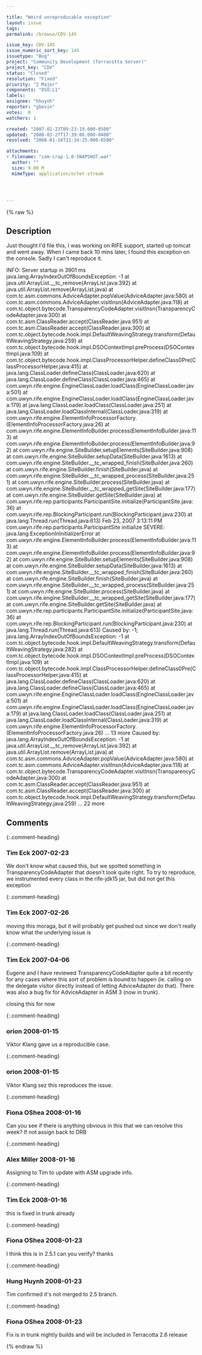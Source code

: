 ```yaml
---

title: "Weird unreproducable exception"
layout: issue
tags: 
permalink: /browse/CDV-145

issue_key: CDV-145
issue_numeric_sort_key: 145
issuetype: "Bug"
project: "Community Development (Terracotta Server)"
project_key: "CDV"
status: "Closed"
resolution: "Fixed"
priority: "2 Major"
components: "DSO:L1"
labels: 
assignee: "hhuynh"
reporter: "gbevin"
votes:  0
watchers: 1

created: "2007-02-23T09:23:19.000-0500"
updated: "2008-03-27T17:39:06.000-0400"
resolved: "2008-01-16T21:34:25.000-0500"

attachments:
- filename: "com-crap-1.0-SNAPSHOT.war"
  author: ""
  size: 9.00 M
  mimeType: application/octet-stream




---
```


{% raw %}

## Description

<div markdown="1" class="description">

Just thought I'd file this, I was working on RIFE support, started up tomcat and went away. When I came back 10 mins later, I found this exception on the console. Sadly I can't reproduce it.

INFO: Server startup in 3901 ms
java.lang.ArrayIndexOutOfBoundsException: -1
        at java.util.ArrayList.__tc_remove(ArrayList.java:392)
        at java.util.ArrayList.remove(ArrayList.java)
        at com.tc.asm.commons.AdviceAdapter.popValue(AdviceAdapter.java:580)
        at com.tc.asm.commons.AdviceAdapter.visitInsn(AdviceAdapter.java:118)
        at com.tc.object.bytecode.TransparencyCodeAdapter.visitInsn(TransparencyCodeAdapter.java:300)
        at com.tc.asm.ClassReader.accept(ClassReader.java:951)
        at com.tc.asm.ClassReader.accept(ClassReader.java:300)
        at com.tc.object.bytecode.hook.impl.DefaultWeavingStrategy.transform(DefaultWeavingStrategy.java:259)
        at com.tc.object.bytecode.hook.impl.DSOContextImpl.preProcess(DSOContextImpl.java:109)
        at com.tc.object.bytecode.hook.impl.ClassProcessorHelper.defineClass0Pre(ClassProcessorHelper.java:415)
        at java.lang.ClassLoader.defineClass(ClassLoader.java:620)
        at java.lang.ClassLoader.defineClass(ClassLoader.java:465)
        at com.uwyn.rife.engine.EngineClassLoader.loadClass(EngineClassLoader.java:501)
        at com.uwyn.rife.engine.EngineClassLoader.loadClass(EngineClassLoader.java:179)
        at java.lang.ClassLoader.loadClass(ClassLoader.java:251)
        at java.lang.ClassLoader.loadClassInternal(ClassLoader.java:319)
        at com.uwyn.rife.engine.ElementInfoProcessorFactory.<clinit>(ElementInfoProcessorFactory.java:26)
        at com.uwyn.rife.engine.ElementInfoBuilder.process(ElementInfoBuilder.java:113)
        at com.uwyn.rife.engine.ElementInfoBuilder.process(ElementInfoBuilder.java:92)
        at com.uwyn.rife.engine.SiteBuilder.setupElements(SiteBuilder.java:908)
        at com.uwyn.rife.engine.SiteBuilder.setupData(SiteBuilder.java:1613)
        at com.uwyn.rife.engine.SiteBuilder.__tc_wrapped_finish(SiteBuilder.java:260)
        at com.uwyn.rife.engine.SiteBuilder.finish(SiteBuilder.java)
        at com.uwyn.rife.engine.SiteBuilder.__tc_wrapped_process(SiteBuilder.java:251)
        at com.uwyn.rife.engine.SiteBuilder.process(SiteBuilder.java)
        at com.uwyn.rife.engine.SiteBuilder.__tc_wrapped_getSite(SiteBuilder.java:177)
        at com.uwyn.rife.engine.SiteBuilder.getSite(SiteBuilder.java)
        at com.uwyn.rife.rep.participants.ParticipantSite.initialize(ParticipantSite.java:36)
        at com.uwyn.rife.rep.BlockingParticipant.run(BlockingParticipant.java:230)
        at java.lang.Thread.run(Thread.java:613)
Feb 23, 2007 3:13:11 PM com.uwyn.rife.rep.participants.ParticipantSite initialize
SEVERE: java.lang.ExceptionInInitializerError
        at com.uwyn.rife.engine.ElementInfoBuilder.process(ElementInfoBuilder.java:113)
        at com.uwyn.rife.engine.ElementInfoBuilder.process(ElementInfoBuilder.java:92)
        at com.uwyn.rife.engine.SiteBuilder.setupElements(SiteBuilder.java:908)
        at com.uwyn.rife.engine.SiteBuilder.setupData(SiteBuilder.java:1613)
        at com.uwyn.rife.engine.SiteBuilder.__tc_wrapped_finish(SiteBuilder.java:260)
        at com.uwyn.rife.engine.SiteBuilder.finish(SiteBuilder.java)
        at com.uwyn.rife.engine.SiteBuilder.__tc_wrapped_process(SiteBuilder.java:251)
        at com.uwyn.rife.engine.SiteBuilder.process(SiteBuilder.java)
        at com.uwyn.rife.engine.SiteBuilder.__tc_wrapped_getSite(SiteBuilder.java:177)
        at com.uwyn.rife.engine.SiteBuilder.getSite(SiteBuilder.java)
        at com.uwyn.rife.rep.participants.ParticipantSite.initialize(ParticipantSite.java:36)
        at com.uwyn.rife.rep.BlockingParticipant.run(BlockingParticipant.java:230)
        at java.lang.Thread.run(Thread.java:613)
Caused by: -1; java.lang.ArrayIndexOutOfBoundsException: -1
        at com.tc.object.bytecode.hook.impl.DefaultWeavingStrategy.transform(DefaultWeavingStrategy.java:282)
        at com.tc.object.bytecode.hook.impl.DSOContextImpl.preProcess(DSOContextImpl.java:109)
        at com.tc.object.bytecode.hook.impl.ClassProcessorHelper.defineClass0Pre(ClassProcessorHelper.java:415)
        at java.lang.ClassLoader.defineClass(ClassLoader.java:620)
        at java.lang.ClassLoader.defineClass(ClassLoader.java:465)
        at com.uwyn.rife.engine.EngineClassLoader.loadClass(EngineClassLoader.java:501)
        at com.uwyn.rife.engine.EngineClassLoader.loadClass(EngineClassLoader.java:179)
        at java.lang.ClassLoader.loadClass(ClassLoader.java:251)
        at java.lang.ClassLoader.loadClassInternal(ClassLoader.java:319)
        at com.uwyn.rife.engine.ElementInfoProcessorFactory.<clinit>(ElementInfoProcessorFactory.java:26)
        ... 13 more
Caused by: java.lang.ArrayIndexOutOfBoundsException: -1
        at java.util.ArrayList.__tc_remove(ArrayList.java:392)
        at java.util.ArrayList.remove(ArrayList.java)
        at com.tc.asm.commons.AdviceAdapter.popValue(AdviceAdapter.java:580)
        at com.tc.asm.commons.AdviceAdapter.visitInsn(AdviceAdapter.java:118)
        at com.tc.object.bytecode.TransparencyCodeAdapter.visitInsn(TransparencyCodeAdapter.java:300)
        at com.tc.asm.ClassReader.accept(ClassReader.java:951)
        at com.tc.asm.ClassReader.accept(ClassReader.java:300)
        at com.tc.object.bytecode.hook.impl.DefaultWeavingStrategy.transform(DefaultWeavingStrategy.java:259)
        ... 22 more




</div>

## Comments


{:.comment-heading}
### **Tim Eck** <span class="date">2007-02-23</span>

<div markdown="1" class="comment">

We don't know what caused this, but we spotted something in TransparencyCodeAdapter that doesn't look quite right. To try to reproduce, we instrumented every class in the rife-jdk15 jar, but did not get this exception


</div>


{:.comment-heading}
### **Tim Eck** <span class="date">2007-02-26</span>

<div markdown="1" class="comment">

moving this moraga, but it will probably get pushed out since we don't really know what the underlying issue is

</div>


{:.comment-heading}
### **Tim Eck** <span class="date">2007-04-06</span>

<div markdown="1" class="comment">

Eugene and I have reviewed TransparencyCodeAdapter quite a bit recently for any cases where this sort of problem is bound to happen (ie. calling on the delegate visitor directly instead of letting AdviceAdapter do that). There was also a bug fix for AdviceAdapter in ASM 3 (now in trunk). 

closing this for now

</div>


{:.comment-heading}
### **orion** <span class="date">2008-01-15</span>

<div markdown="1" class="comment">

Viktor Klang gave us a reproducible case.

</div>


{:.comment-heading}
### **orion** <span class="date">2008-01-15</span>

<div markdown="1" class="comment">

Viktor Klang sez this reproduces the issue.

</div>


{:.comment-heading}
### **Fiona OShea** <span class="date">2008-01-16</span>

<div markdown="1" class="comment">

Can you see if there is anything obvious in this that we can resolve this week? If not assign back to DRB

</div>


{:.comment-heading}
### **Alex Miller** <span class="date">2008-01-16</span>

<div markdown="1" class="comment">

Assigning to Tim to update with ASM upgrade info.

</div>


{:.comment-heading}
### **Tim Eck** <span class="date">2008-01-16</span>

<div markdown="1" class="comment">

this is fixed in trunk already

</div>


{:.comment-heading}
### **Fiona OShea** <span class="date">2008-01-23</span>

<div markdown="1" class="comment">

I think this is in 2.5.1 can you verify? thanks

</div>


{:.comment-heading}
### **Hung Huynh** <span class="date">2008-01-23</span>

<div markdown="1" class="comment">

Tim confirmed it's not merged to 2.5 branch.

</div>


{:.comment-heading}
### **Fiona OShea** <span class="date">2008-01-23</span>

<div markdown="1" class="comment">

Fix is in trunk nightly builds and will be included in Terracotta 2.6 release

</div>



{% endraw %}
